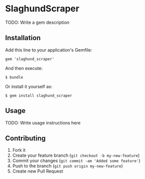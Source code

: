 # SlaghundScraper

TODO: Write a gem description

## Installation

Add this line to your application's Gemfile:

    gem 'slaghund_scraper'

And then execute:

    $ bundle

Or install it yourself as:

    $ gem install slaghund_scraper

## Usage

TODO: Write usage instructions here

## Contributing

1. Fork it
2. Create your feature branch (`git checkout -b my-new-feature`)
3. Commit your changes (`git commit -am 'Added some feature'`)
4. Push to the branch (`git push origin my-new-feature`)
5. Create new Pull Request
